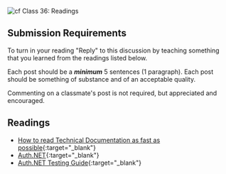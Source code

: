 ![cf](http://i.imgur.com/7v5ASc8.png) Class 36: Readings

## Submission Requirements
To turn in your reading "Reply" to this discussion by teaching something that you learned from the 
readings listed below.

Each post should be a ***minimum*** 5 sentences (1 paragraph). Each post should be something of substance and 
of an acceptable quality. 

Commenting on a classmate's post is not required, but appreciated and encouraged.

## Readings
- [How to read Technical Documentation as fast as possible](https://www.linkedin.com/pulse/20140730081025-316694350-how-to-read-technical-docs-in-the-minimum-time-possible/){:target="_blank"} 
- [Auth.NET](https://developer.authorize.net/){:target="_blank"} 
- [Auth.NET Testing Guide](https://developer.authorize.net/hello_world/testing_guide/){:target="_blank"}